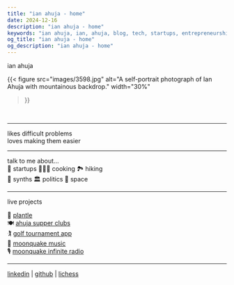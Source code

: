 ```yaml
---
title: "ian ahuja - home"
date: 2024-12-16
description: "ian ahuja - home"
keywords: "ian ahuja, ian, ahuja, blog, tech, startups, entrepreneurship, sales, b2b, saas, moonquake, music, synth, plantle"
og_title: "ian ahuja - home"
og_description: "ian ahuja - home"
---
```


<div class="centered-content">
<p class="homepage-title">ian ahuja</p>

{{< figure
    src="images/3598.jpg"
    alt="A self-portrait photograph of Ian Ahuja with mountainous backdrop."
    width="30%"
>}}
<br>

---

likes difficult problems  
loves making them easier  

---

talk to me about...  
🚀 startups 🧑🏽‍🍳 cooking 🏞️ hiking  
🎹 synths 🏛️ politics 🌌 space

---

live projects

🌱 [plantle](https://plantle.netlify.app)  
🍽️ [ahuja supper clubs](/supperclubs/)  
🏌️ [golf tournament app](https://ruffryder.golf)  
🎹 [moonquake music](https://m-oonquake.bandcamp.com)  
🎙️ [moonquake infinite radio](https://radio.spookyaction.media)

---

[linkedin](https://www.linkedin.com/in/ianahuja) | [github](https://github.com/12ian34) | [lichess](https://lichess.org/@/ahujjj/)

</div>
